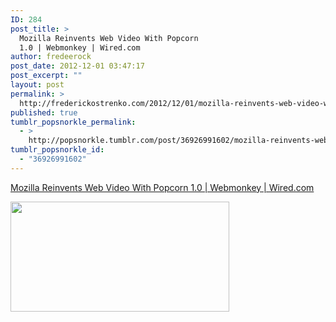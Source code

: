 ```yaml
---
ID: 284
post_title: >
  Mozilla Reinvents Web Video With Popcorn
  1.0 | Webmonkey | Wired.com
author: fredeerock
post_date: 2012-12-01 03:47:17
post_excerpt: ""
layout: post
permalink: >
  http://frederickostrenko.com/2012/12/01/mozilla-reinvents-web-video-with-popcorn-1-0/
published: true
tumblr_popsnorkle_permalink:
  - >
    http://popsnorkle.tumblr.com/post/36926991602/mozilla-reinvents-web-video-with-popcorn-1-0
tumblr_popsnorkle_id:
  - "36926991602"
---
```

<a href='http://www.webmonkey.com/2011/11/mozilla-reinvents-web-video-with-popcorn-1-0/'>Mozilla Reinvents Web Video With Popcorn 1.0 | Webmonkey | Wired.com</a><div class="link_description"><p><img height="176" src="http://www.webmonkey.com/wp-content/uploads/2011/11/popcorn-logo.jpg" width="350" /></p></div>